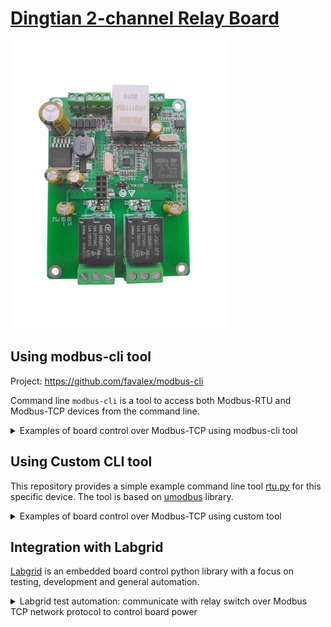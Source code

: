 # [Dingtian 2-channel Relay Board](https://www.dingtian-tech.com/en_us/relay2.html)

![alt text](docs/ps0.jpg)

## Using modbus-cli tool

Project: https://github.com/favalex/modbus-cli

Command line `modbus-cli` is a tool to access both Modbus-RTU and Modbus-TCP
devices from the command line.

<details>
<summary>Examples of board control over Modbus-TCP using modbus-cli tool</summary>

### Read number of relay channels

```bash
$ modbus -v 192.168.1.100 h@0
Parsed 0 registers definitions from 1 files
→ < f0 f9 00 00 00 06 ff 03 00 00 00 01 >
← < f0 f9 00 00 00 05 ff 03 02 00 02 > 11 bytes
← [2]
0: 2 0x2
```

### Read relays status

```bash
$ modbus -v 192.168.1.100 h@1
Parsed 0 registers definitions from 1 files
→ < 12 ff 00 00 00 06 ff 03 00 01 00 01 >
← < 12 ff 00 00 00 05 ff 03 02 00 01 > 11 bytes
← [1]
1: 1 0x1
```

### Control relays

Command format is 2 bytes:
* the first byte is the relays mask
* the second byte is the requested state

Turn off both relays and check status:

```bash
$ modbus -v 192.168.1.100 h@2=0x0300
Parsed 0 registers definitions from 1 files
→ < 34 d4 00 00 00 06 ff 06 00 02 03 00 >
← < 34 d4 00 00 00 06 ff 06 00 02 03 00 > 12 bytes

$ modbus -v 192.168.1.100 h@1
Parsed 0 registers definitions from 1 files
→ < f6 a0 00 00 00 06 ff 03 00 01 00 01 >
← < f6 a0 00 00 00 05 ff 03 02 00 00 > 11 bytes
← [0]
1: 0 0x0
```

Turn on both relays and check status:

```bash
$ modbus -v 192.168.1.100 h@2=0x0303
Parsed 0 registers definitions from 1 files
→ < dc 55 00 00 00 06 ff 06 00 02 03 03 >
← < dc 55 00 00 00 06 ff 06 00 02 03 03 > 12 bytes

$ modbus -v 192.168.1.100 h@1
Parsed 0 registers definitions from 1 files
→ < e3 ad 00 00 00 06 ff 03 00 01 00 01 >
← < e3 ad 00 00 00 05 ff 03 02 00 03 > 11 bytes
← [3]
1: 3 0x3
```

Turn off 1st relay and check status:

```bash
$ modbus -v 192.168.1.100 h@2=0x0100
Parsed 0 registers definitions from 1 files
→ < 25 a1 00 00 00 06 ff 06 00 02 01 00 >
← < 25 a1 00 00 00 06 ff 06 00 02 01 00 > 12 byte

$ modbus -v 192.168.1.100 h@1
Parsed 0 registers definitions from 1 files
→ < b7 8e 00 00 00 06 ff 03 00 01 00 01 >
← < b7 8e 00 00 00 05 ff 03 02 00 02 > 11 bytes
← [2]
1: 2 0x2
```

Turn on 1st relay and turn off 2nd relay and check status:

```bash
$ modbus -v 192.168.1.100 h@2=0x301
Parsed 0 registers definitions from 1 files
→ < e0 dc 00 00 00 06 ff 06 00 02 03 01 >
← < e0 dc 00 00 00 06 ff 06 00 02 03 01 > 12 bytes

$ modbus -v 192.168.1.100 h@1
Parsed 0 registers definitions from 1 files
→ < 8c ff 00 00 00 06 ff 03 00 01 00 01 >
← < 8c ff 00 00 00 05 ff 03 02 00 01 > 11 bytes
← [1]
1: 1 0x1
```
</details>

## Using Custom CLI tool

This repository provides a simple example command line tool [rtu.py](src/rtu.py) for this specific device.
The tool is based on [umodbus](https://umodbus.readthedocs.io/) library.
  
<details>
<summary>Examples of board control over Modbus-TCP using custom tool</summary>

```bash
$ ./src/rtu.py
usage: rtu.py [-h] [-s SERVER] [-p PORT] [-v] {relay,relays} ...

positional arguments:
  {relay,relays}        commands
    relay               relay commands
    relays              multi-relays commands

options:
  -h, --help            show this help message and exit
  -s SERVER, --server SERVER
                        Modbus TCP server IP address
  -p PORT, --port PORT  Modbus TCP server port
  -v, --verbose         verbose mode
```

Basic relay functions:

```bash
$ ./src/rtu.py relay -h                                                                                                                                                                                                                                                           255 ↵
usage: rtu.py relay [-h] {on,off,flip,read} ...

positional arguments:
  {on,off,flip,read}  commands
    on                turn on relay
    off               turn off relay
    flip              flip relay state
    read              read relay state

options:
  -h, --help          show this help message and exit

$ ./src/rtu.py -s 192.168.1.100 relay on 1

$ ./src/rtu.py -s 192.168.1.100 relay read 1
1

$ ./src/rtu.py -s 192.168.1.100 relay flip 2

$ ./src/rtu.py -s 192.168.1.100 relay read 2 --text
ON
```

Basic all-relays functions:

```bash
$ ./src/rtu.py relays -h
usage: rtu.py relays [-h] [--text] {read,on,off,flip}

positional arguments:
  {read,on,off,flip}  multi-relays command

options:
  -h, --help          show this help message and exit
  --text              report relays status in text form

$ ./src/rtu.py -s 192.168.1.100 relays read --text
ON:OFF

$ ./src/rtu.py -s 192.168.1.100 relays flip

$ ./src/rtu.py -s 192.168.1.100 relays read
[0, 1]

$ ./src/rtu.py -s 192.168.1.100 relays off

$ ./src/rtu.py -s 192.168.1.100 relays read
[0, 0]
```
</details>

## Integration with Labgrid

[Labgrid](https://github.com/labgrid-project/labgrid) is an embedded board control python library with a focus on testing, development and general automation.

<details>
<summary>Labgrid test automation: communicate with relay switch over Modbus TCP network protocol to control board power</summary>

Directory `labgrid` includes minimal set of software components required to use this power switch in embedded board testing:
* Labgrid [power driver](labgrid/src/modbus.py) to communicate with relay switch over ModbusTCP protocol
* Labgrid _local_ [configuraton file](labgrid/local.yaml)
* Labgrid [fixtures](labgrid/conftest.py) for pytest
* U-Boot and Linux example [tests](labgrid/tests)

[Setup Labgrid](https://labgrid.readthedocs.io/en/latest/getting_started.html#installation) and run automated U-Boot/Linux tests as follows:
  
```bash 
$ pytest --lg-log --lg-env local.yaml tests/test_uboot.py tests/test_shell.py
```
Provided test implements the following steps:
* power-cycle the board under test using relay switch
* interrupt boot in U-Boot and run U-Boot tests
* continue boot to Linux shell
* login to Linux shell and run Linux tests
  
</details>
